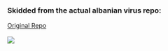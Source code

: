### Skidded from the actual albanian virus repo: 
<a href="https://github.com/A7F/Albanian-Virus">Original Repo</a><br><br>
<img align="center" src="https://github-readme-stats.vercel.app/api/pin/?username=Pikkel&repo=Java-Thing-I-Definitely-Made&theme=radical"/>
